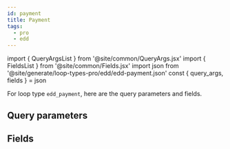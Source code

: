 ```yaml
---
id: payment
title: Payment
tags:
  - pro
  - edd
---
```

import { QueryArgsList } from '@site/common/QueryArgs.jsx'
import { FieldsList } from '@site/common/Fields.jsx'
import json from '@site/generate/loop-types-pro/edd/edd-payment.json'
const { query_args, fields } = json

For loop type `edd_payment`, here are the query parameters and fields.

## Query parameters

<QueryArgsList args={query_args} />

## Fields

<FieldsList fields={fields} />
